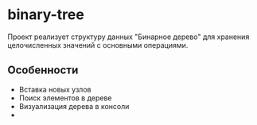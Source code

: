 # binary-tree

Проект реализует структуру данных "Бинарное дерево" для хранения целочисленных значений с основными операциями.

## Особенности
- Вставка новых узлов
- Поиск элементов в дереве
- Визуализация дерева в консоли
- 

